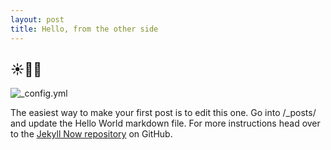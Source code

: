 ```yaml
---
layout: post
title: Hello, from the other side
---
```


## ☀️💃🏼

![_config.yml]({{http://giphy.com/gifs/friends-rachel-green-feminism-YW8oN9LOrAyc)

The easiest way to make your first post is to edit this one. Go into /_posts/ and update the Hello World markdown file. For more instructions head over to the [Jekyll Now repository](https://github.com/barryclark/jekyll-now) on GitHub.
